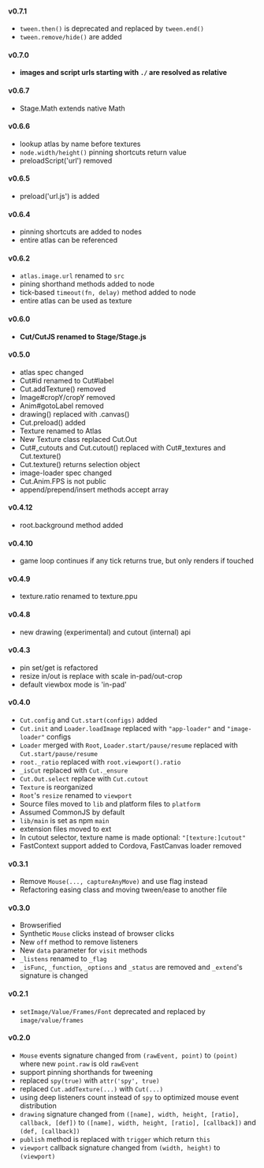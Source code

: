 #### v0.7.1
* `tween.then()` is deprecated and replaced by `tween.end()`
* `tween.remove/hide()` are added

#### v0.7.0
* **images and script urls starting with `./` are resolved as relative**

#### v0.6.7
* Stage.Math extends native Math 

#### v0.6.6
* lookup atlas by name before textures 
* `node.width/height()` pinning shortcuts return value
* preloadScript('url') removed

#### v0.6.5
* preload('url.js') is added

#### v0.6.4
* pinning shortcuts are added to nodes
* entire atlas can be referenced

#### v0.6.2
* `atlas.image.url` renamed to `src`
* pining shorthand methods added to node
* tick-based `timeout(fn, delay)` method added to node
* entire atlas can be used as texture

#### v0.6.0
* **Cut/CutJS renamed to Stage/Stage.js**

#### v0.5.0
* atlas spec changed
* Cut#id renamed to Cut#label
* Cut.addTexture() removed
* Image#cropY/cropY removed
* Anim#gotoLabel removed
* drawing() replaced with .canvas()
* Cut.preload() added
* Texture renamed to Atlas
* New Texture class replaced Cut.Out
* Cut#_cutouts and Cut.cutout() replaced with Cut#_textures and Cut.texture()
* Cut.texture() returns selection object
* image-loader spec changed
* Cut.Anim.FPS is not public
* append/prepend/insert methods accept array

#### v0.4.12
* root.background method added

#### v0.4.10
* game loop continues if any tick returns true, but only renders if touched

#### v0.4.9
* texture.ratio renamed to texture.ppu

#### v0.4.8
* new drawing (experimental) and cutout (internal) api

#### v0.4.3
* pin set/get is refactored
* resize in/out is replace with scale in-pad/out-crop 
* default viewbox mode is 'in-pad'

#### v0.4.0
* `Cut.config` and `Cut.start(configs)` added
* `Cut.init` and `Loader.loadImage` replaced with `"app-loader"` and `"image-loader"` configs
* `Loader` merged with `Root`, `Loader.start/pause/resume` replaced with `Cut.start/pause/resume`
* `root._ratio` replaced with `root.viewport().ratio`
* `_isCut` replaced with `Cut._ensure`
* `Cut.Out.select` replace with `Cut.cutout`
* `Texture` is reorganized
* `Root`'s `resize` renamed to `viewport`
* Source files moved to `lib` and platform files to `platform`
* Assumed CommonJS by default
* `lib/main` is set as npm `main`
* extension files moved to ext
* In cutout selector, texture name is made optional: `"[texture:]cutout"`
* FastContext support added to Cordova, FastCanvas loader removed

#### v0.3.1
* Remove `Mouse(..., captureAnyMove)` and use flag instead
* Refactoring easing class and moving tween/ease to another file

#### v0.3.0
* Browserified
* Synthetic `Mouse` clicks instead of browser clicks
* New `off` method to remove listeners
* New `data` parameter for `visit` methods
* `_listens` renamed to `_flag`
* `_isFunc`, `_function`, `_options` and `_status` are removed and `_extend`'s signature is changed

#### v0.2.1
* `setImage/Value/Frames/Font` deprecated and replaced by `image/value/frames`

#### v0.2.0
* `Mouse` events signature changed from `(rawEvent, point)` to `(point)` where new `point.raw` is old `rawEvent`
* support pinning shorthands for tweening
* replaced `spy(true)` with `attr('spy', true)`
* replaced `Cut.addTexture(...)` with `Cut(...)`
* using deep listeners count instead of `spy` to optimized mouse event distribution
* `drawing` signature changed from `([name], width, height, [ratio], callback, [def])` to `([name], width, height, [ratio], [callback])` and `(def, [callback])`
* `publish` method is replaced with `trigger` which return `this`
* `viewport` callback signature changed from `(width, height)` to `(viewport)`
